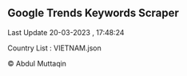 

## Google Trends Keywords Scraper 
 
Last Update 20-03-2023 , 17:48:24

Country List :
VIETNAM.json



© Abdul Muttaqin 
